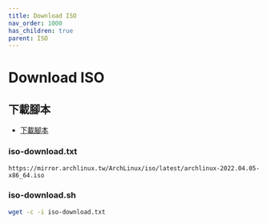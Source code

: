 ```yaml
---
title: Download ISO
nav_order: 1000
has_children: true
parent: ISO
---
```



# Download ISO


## 下載腳本

* [下載腳本](https://github.com/samwhelp/note-about-grub/blob/gh-pages/_demo/prototype/boot_iso/demo_41_custom/ArchLinux/latest/iso/download.sh)


### iso-download.txt

```
https://mirror.archlinux.tw/ArchLinux/iso/latest/archlinux-2022.04.05-x86_64.iso
```


### iso-download.sh

``` sh
wget -c -i iso-download.txt
```
